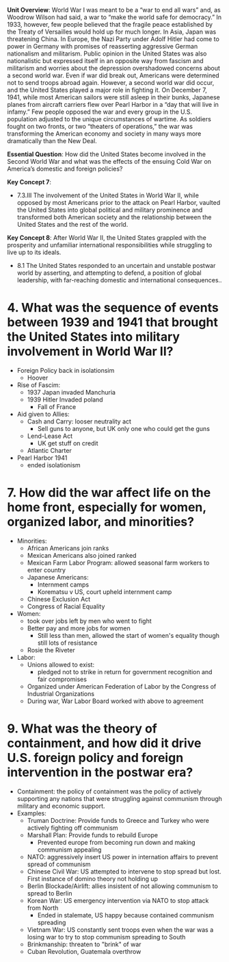 **Unit Overview**:  World War I was meant to be a “war to end all wars” and, as Woodrow Wilson had said, a war to “make the world safe for democracy.” In 1933, however, few people  believed that the fragile peace established by the Treaty of Versailles would hold up for much longer. In Asia, Japan was threatening China. In Europe, the Nazi Party under Adolf Hitler had come to power in Germany with promises of reasserting aggressive German nationalism and militarism. Public opinion in the United States was also nationalistic but expressed itself in an opposite way from fascism and militarism and worries about the depression overshadowed concerns about a second world war. Even if war did break out, Americans were determined not to send troops abroad again. However, a second world war did occur, and the United States played a major role in fighting it. On December 7, 1941, while most American sailors were still asleep in their bunks, Japanese planes from aircraft carriers flew over Pearl Harbor in a “day that will live in infamy.” Few people opposed the war and every group in the U.S. population adjusted to the unique circumstances of wartime. As soldiers fought on two fronts, or two “theaters of operations,” the war was transforming the American economy and society in many ways more dramatically than the New Deal.

**Essential Question**: How did the United States become involved in the Second World War and what was the effects of the ensuing Cold War on America’s domestic and foreign policies?
 
**Key Concept 7**:
- 7.3.III The involvement of the United States in World War II, while opposed by most Americans prior to the attack on Pearl Harbor, vaulted the United States into global political and military prominence and transformed both American society and the relationship between the United States and the rest of the world.
 
**Key Concept 8**:
After World War II, the United States grappled with the prosperity and unfamiliar international responsibilities while struggling to live up to its ideals.
- 8.1 The United States responded to an uncertain and unstable postwar world by asserting, and attempting to defend, a position of global leadership, with far-reaching domestic and international consequences..

# 4. What was the sequence of events between 1939 and 1941 that brought the United States into military involvement in World War II?
- Foreign Policy back in isolationsim
	- Hoover
- Rise of Fascim:
	- 1937 Japan invaded Manchuria
	- 1939 Hitler Invaded poland
		- Fall of France
- Aid given to Allies:
	- Cash and Carry: looser neutrality act
		- Sell guns to anyone, but UK only one who could get the guns
	- Lend-Lease Act
		- UK get stuff on credit
	- Atlantic Charter
- Pearl Harbor 1941
	- ended isolationism

# 7. How did the war affect life on the home front, especially for women, organized labor, and minorities?
- Minorities:
	- African Americans join ranks
	- Mexican Americans also joined ranked
	- Mexican Farm Labor Program: allowed seasonal farm workers to enter country
	- Japanese Americans:
		- Internment camps
		- Korematsu v US, court upheld internment camp
	- Chinese Exclusion Act
	- Congress of Racial Equality
- Women:
	- took over jobs left by men who went to fight
	- Better pay and more jobs for women
		- Still less than men, allowed the start of women's equality though still lots of resistance
	- Rosie the Riveter
- Labor:
	- Unions allowed to exist:
		- pledged not to strike in return for government recognition and fair compromises
	- Organized under American Federation of Labor by the Congress of Industrial Organizations
	- During war, War Labor Board worked with above to agreement


# 9. What was the theory of containment, and how did it drive U.S. foreign policy and foreign intervention in the postwar era?

- Containment: the policy of containment was the policy of actively supporting any nations that were struggling against communism through military and economic support. 
- Examples:
	- Truman Doctrine: Provide funds to Greece and Turkey who were actively fighting off communism
	- Marshall Plan: Provide funds to rebuild Europe
		- Prevented europe from becoming run down and making communism appealing
	- NATO: aggressively insert US power in internation affairs to prevent spread of communism
	- Chinese Civil War: US attempted to intervene to stop spread but lost. First instance of domino theory not holding up
	- Berlin Blockade/Airlift: allies insistent of not allowing communism to spread to Berlin
	- Korean War: US emergency intervention via NATO to stop attack from North
		- Ended in stalemate, US happy because contained communism spreading
	- Vietnam War: US constantly sent troops even when the war was a losing war to try to stop communism spreading to South
	- Brinkmanship: threaten to "brink" of war
	- Cuban Revolution, Guatemala overthrow